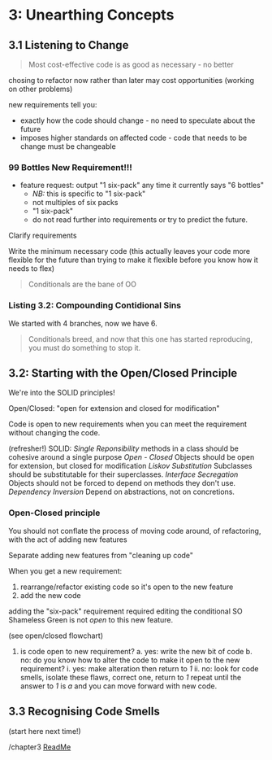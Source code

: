 # 3: Unearthing Concepts

## 3.1 Listening to Change

>Most cost-effective code is as good as necessary - no better

chosing to refactor now rather than later may cost opportunities (working on other problems)

new requirements tell you:
* exactly how the code should change - no need to speculate about the future
* imposes higher standards on affected code - code that needs to be change must be changeable

### 99 Bottles New Requirement!!!

* feature request: output "1 six-pack" any time it currently says "6 bottles"
  * *NB:* this is specific to "1 six-pack"
  * not multiples of six packs
  * "1 six-pack"
  * do not read further into requirements or try to predict the future.

Clarify requirements

Write the minimum necessary code (this actually leaves your code more flexible for the future than trying to make it flexible before you know how it needs to flex)

>Conditionals are the bane of OO

### Listing 3.2: Compounding Contidional Sins

We started with 4 branches, now we have 6.

>Conditionals breed, and now that this one has started reproducing, you must do something to stop it.

## 3.2: Starting with the Open/Closed Principle

We're into the SOLID principles!

Open/Closed: "open for extension and closed for modification"

Code is open to new requirements when you can meet the requirement without changing the code.

(refresher!)
SOLID:
*Single Reponsibility*
methods in a class should be cohesive around a single purpose
*Open - Closed*
Objects should be open for extension, but closed for modification
*Liskov Substitution*
Subclasses should be substitutable for their superclasses.
*Interface Secregation*
Objects should not be forced to depend on methods they don't use.
*Dependency Inversion*
Depend on abstractions, not on concretions.

### Open-Closed principle
You should not conflate the process of moving code around, of refactoring, with the act of adding new features

Separate adding new features from "cleaning up code"

When you get a new requirement:
1. rearrange/refactor existing code so it's open to the new feature
2. add the new code

adding the "six-pack" requirement required editing the conditional SO Shameless Green is not _open_ to this new feature.

(see open/closed flowchart)

1. is code open to new requirement?
  a. yes: write the new bit of code
  b. no: do you know how to alter the code to make it open to the new requirement?
    i. yes: make alteration then return to *1*
    ii. no: look for code smells, isolate these flaws, correct one, return to *1* repeat until the answer to *1* is *a* and you can move forward with new code.

## 3.3 Recognising Code Smells
(start here next time!)


/chapter3
[ReadMe](../README.md)
